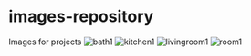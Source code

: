 # images-repository
Images for projects
![bath1](https://github.com/user-attachments/assets/87f6e30e-5368-450a-8df7-c8e451ea7b2e)
![kitchen1](https://github.com/user-attachments/assets/b5d02901-98fd-45fe-8796-15010be3f275)
![livingroom1](https://github.com/user-attachments/assets/cf99df00-4eb7-459b-8eee-7e848c68bb78)
![room1](https://github.com/user-attachments/assets/ad893fbd-51ae-4e1a-8b2c-327600c96901)
